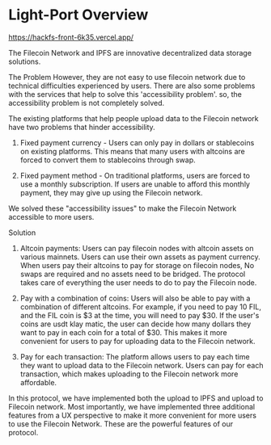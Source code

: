 # Light-Port Overview #

https://hackfs-front-6k35.vercel.app/



The Filecoin Network and IPFS are innovative decentralized data storage solutions.

The Problem
However, they are not easy to use filecoin network due to technical difficulties experienced by users.
There are also some problems with the services that help to solve this 'accessibility problem'.
so, the accessibility problem is not completely solved.

The existing platforms that help people upload data to the Filecoin network have two problems that hinder accessibility.

1) Fixed payment currency - 
Users can only pay in dollars or stablecoins on existing platforms.
This means that many users with altcoins are forced to convert them to stablecoins through swap. 

2) Fixed payment method - 
On traditional platforms, users are forced to use a monthly subscription.
If users are unable to afford this monthly payment, they may give up using the Filecoin network.

We solved these "accessibility issues" to make the Filecoin Network accessible to more users.

Solution

1) Altcoin payments: 
Users can pay filecoin nodes with altcoin assets on various mainnets.
Users can use their own assets as payment currency.
When users pay their altcoins to pay for storage on filecoin nodes, 
No swaps are required and no assets need to be bridged.
The protocol takes care of everything the user needs to do to pay the Filecoin node.

2) Pay with a combination of coins: 
Users will also be able to pay with a combination of different altcoins.
For example, if you need to pay 10 FIL, and the FIL coin is $3 at the time, you will need to pay $30. 
If the user's coins are usdt klay matic, the user can decide how many dollars they want to pay in each coin for a total of $30.
This makes it more convenient for users to pay for uploading data to the Filecoin network.

3) Pay for each transaction: 
The platform allows users to pay each time they want to upload data to the Filecoin network.
Users can pay for each transaction, which makes uploading to the Filecoin network more affordable.

In this protocol, we have implemented both the upload to IPFS and upload to Filecoin network. 
Most importantly, we have implemented three additional features from a UX perspective to make it more convenient for more users to use the Filecoin Network.
These are the powerful features of our protocol.
